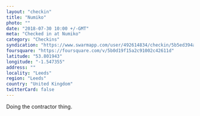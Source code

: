 ```yaml
---
layout: "checkin"
title: "Numiko"
photo: ""
date: "2018-07-30 10:00 +/-GMT"
meta: "Checked in at Numiko"
category: "Checkins"
syndication: "https://www.swarmapp.com/user/492614834/checkin/5b5ed394a92d98002c444245"
foursquare: "https://foursquare.com/v/5b0d19f15a2c91002c42611d"
latitude: "53.801943"
longitude: "-1.547355"
address: ""
locality: "Leeds"
region: "Leeds"
country: "United Kingdom"
twitterCard: false
---
```

Doing the contractor thing.
